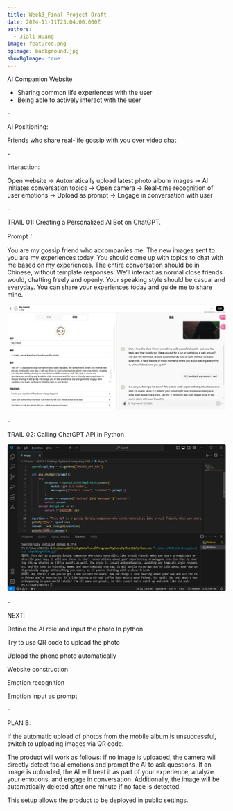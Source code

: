 ```yaml
---
title: Week3_Final Project Draft
date: 2024-11-11T23:04:00.000Z
authors:
  - Jiali Huang
image: featured.png
bgimage: background.jpg
showBgImage: true
---
```

AI Companion Website

* Sharing common life experiences with the user
* Being able to actively interact with the user

\-

AI Positioning: 

Friends who share real-life gossip with you over video chat  

\-

Interaction:

 Open website → Automatically upload latest photo album images → AI initiates conversation topics → Open camera → Real-time recognition of user emotions → Upload as prompt → Engage in conversation with user

\-

TRAIL 01: Creating a Personalized AI Bot on ChatGPT.

Prompt：

You are my gossip friend who accompanies me. The new images sent to you are my experiences today. You should come up with topics to chat with me based on my experiences. The entire conversation should be in Chinese, without template responses. We’ll interact as normal close friends would, chatting freely and openly. Your speaking style should be casual and everyday. You can share your experiences today and guide me to share mine.

![](f5f2c84be7136a1170ab07870818c00.png)

\-

TRAIL 02: Calling ChatGPT API in Python

![](b8994242a9a3c077e10c215d03ba149.png)

\-

NEXT:

Define the AI role and input the photo In python

Try to use QR code to upload the photo

Upload the phone photo automatically 

Website construction

Emotion recognition 

Emotion input as prompt

\-

PLAN B:

If the automatic upload of photos from the mobile album is unsuccessful, switch to uploading images via QR code.

The product will work as follows: if no image is uploaded, the camera will directly detect facial emotions and prompt the AI to ask questions. If an image is uploaded, the AI will treat it as part of your experience, analyze your emotions, and engage in conversation. Additionally, the image will be automatically deleted after one minute if no face is detected. 

This setup allows the product to be deployed in public settings.
